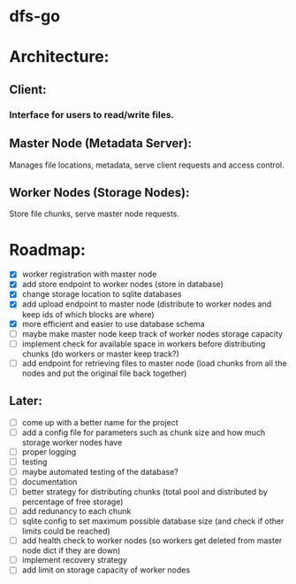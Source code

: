 # dfs-go


# Architecture:
## Client: 
### Interface for users to read/write files.

## Master Node (Metadata Server):
Manages file locations, metadata, serve client requests and access control.

## Worker Nodes (Storage Nodes):
Store file chunks, serve master node requests.


# Roadmap:

- [X] worker registration with master node
- [X] add store endpoint to worker nodes (store in database)
- [X] change storage location to sqlite databases
- [X] add upload endpoint to master node (distribute to worker nodes and keep ids of which blocks are where)
- [X] more efficient and easier to use database schema
- [ ] maybe make master node keep track of worker nodes storage capacity
- [ ] implement check for available space in workers before distributing chunks (do workers or master keep track?)
- [ ] add endpoint for retrieving files to master node (load chunks from all the nodes and put the original file back together)

## Later:

- [ ] come up with a better name for the project
- [ ] add a config file for parameters such as chunk size and how much storage worker nodes have
- [ ] proper logging
- [ ] testing
- [ ] maybe automated testing of the database?
- [ ] documentation
- [ ] better strategy for distributing chunks (total pool and distributed by percentage of free storage)
- [ ] add redunancy to each chunk
- [ ] sqlite config to set maximum possible database size (and check if other limits could be reached)
- [ ] add health check to worker nodes (so workers get deleted from master node dict if they are down)
- [ ] implement recovery strategy
- [ ] add limit on storage capacity of worker nodes